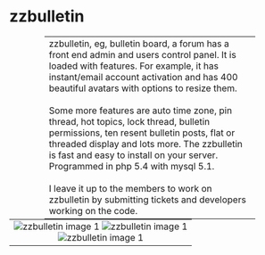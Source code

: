 # zzbulletin
<!DOCTYPE HTML PUBLIC "-//W3C//DTD HTML 4.01 Transitional//EN" "http://www.w3.org/TR/html4/loose.dtd">
<html>
<head>
</head>
<body>
<table style="text-align:left; width:75%; margin: 0px auto;"><tr><td>
zzbulletin, eg, bulletin board, a forum has a front end admin and users control panel. It is loaded with features. For example, it has instant/email account activation and has 400 beautiful avatars with options to resize them. 
<br><br>
Some more features are auto time zone, pin thread, hot topics, lock thread, bulletin permissions, ten resent bulletin posts, flat or threaded display and lots more. The zzbulletin is fast and easy to install on your server. Programmed in php 5.4 with mysql 5.1.
<br><br>
I leave it up to the members to work on zzbulletin by submitting tickets and developers working on the code. <br>
</td></tr></table>

<table style="text-align: center;margin: 0px auto;"><tr><td>
 <img src="http://php-zzbulletin.rhcloud.com/screenshot1.png" alt="zzbulletin image 1" >
 <img src="http://php-zzbulletin.rhcloud.com/screenshot2.png" alt="zzbulletin image 1" >
<br>
 <img src="http://php-zzbulletin.rhcloud.com/screenshot3.png" alt="zzbulletin image 1" >

</td></tr></table>
</body>
</html>
